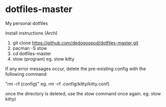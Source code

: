 # dotfiles-master
My personal dotfiles

Install instructions (Arch)
1. git clone https://github.com/dedogospod/dotfiles-master.git
2. pacman -S stow
3. cd dotfiles-master
4. stow (program) eg. stow kitty

If any error messages occur, delete the pre-existing config with the following command:

"rm -rf (config)" eg. rm -rf .config/kitty/kitty.conf)

once the directory is deleted, use the stow command once again. eg. stow kitty)
